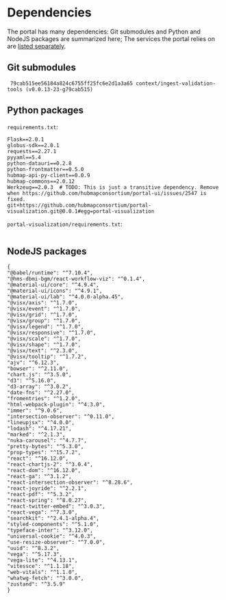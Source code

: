 # Dependencies

The portal has many dependencies:
Git submodules and Python and NodeJS packages are summarized here;
The services the portal relies on are [listed separately](/services).

## Git submodules

```
 79cab515ee56184a824c6755ff25fc6e2d1a3a65 context/ingest-validation-tools (v0.0.13-23-g79cab515)
```

## Python packages

`requirements.txt`:
```
Flask==2.0.1
globus-sdk==2.0.1
requests==2.27.1
pyyaml==5.4
python-datauri==0.2.8
python-frontmatter==0.5.0
hubmap-api-py-client==0.0.9
hubmap-commons==2.0.12
Werkzeug==2.0.3  # TODO: This is just a transitive dependency. Remove when https://github.com/hubmapconsortium/portal-ui/issues/2547 is fixed.
git+https://github.com/hubmapconsortium/portal-visualization.git@0.0.1#egg=portal-visualization
```

`portal-visualization/requirements.txt`:
```

```

## NodeJS packages

```
{
"@babel/runtime": "^7.10.4",
"@hms-dbmi-bgm/react-workflow-viz": "^0.1.4",
"@material-ui/core": "^4.9.4",
"@material-ui/icons": "^4.9.1",
"@material-ui/lab": "^4.0.0-alpha.45",
"@visx/axis": "^1.7.0",
"@visx/event": "^1.7.0",
"@visx/grid": "^1.7.0",
"@visx/group": "^1.7.0",
"@visx/legend": "^1.7.0",
"@visx/responsive": "^1.7.0",
"@visx/scale": "^1.7.0",
"@visx/shape": "^1.7.0",
"@visx/text": "^2.3.0",
"@visx/tooltip": "^1.7.2",
"ajv": "^6.12.3",
"bowser": "^2.11.0",
"chart.js": "^3.5.0",
"d3": "^5.16.0",
"d3-array": "^3.0.2",
"date-fns": "^2.27.0",
"fromentries": "^1.2.0",
"html-webpack-plugin": "^4.3.0",
"immer": "^9.0.6",
"intersection-observer": "^0.11.0",
"lineupjsx": "^4.0.0",
"lodash": "^4.17.21",
"marked": "^2.1.3",
"nuka-carousel": "^4.7.7",
"pretty-bytes": "^5.3.0",
"prop-types": "^15.7.2",
"react": "^16.12.0",
"react-chartjs-2": "^3.0.4",
"react-dom": "^16.12.0",
"react-ga": "^3.1.2",
"react-intersection-observer": "^8.28.6",
"react-joyride": "^2.2.1",
"react-pdf": "^5.3.2",
"react-spring": "^8.0.27",
"react-twitter-embed": "^3.0.3",
"react-vega": "^7.3.0",
"searchkit": "^2.4.1-alpha.4",
"styled-components": "^5.1.0",
"typeface-inter": "^3.12.0",
"universal-cookie": "^4.0.3",
"use-resize-observer": "^7.0.0",
"uuid": "^8.3.2",
"vega": "^5.17.3",
"vega-lite": "^4.13.1",
"vitessce": "^1.1.18",
"web-vitals": "^1.1.0",
"whatwg-fetch": "^3.0.0",
"zustand": "^3.5.9"
}
```

